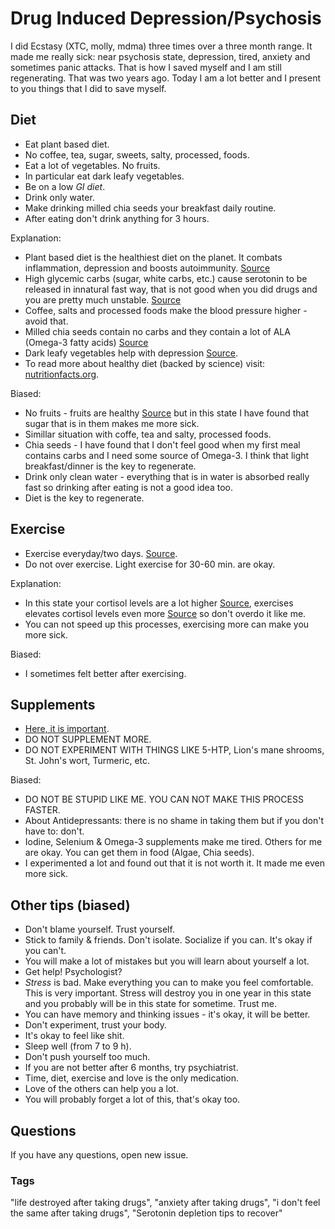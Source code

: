 # Drug Induced Depression/Psychosis
I did Ecstasy (XTC, molly, mdma) three times over a three month range. It made me really sick: near psychosis state, depression, tired, anxiety and sometimes panic attacks.
That is how I saved myself and I am still regenerating. That was two years ago. Today I am a lot better and I present to you things that I did to save myself.

## Diet
- Eat plant based diet.
- No coffee, tea, sugar, sweets, salty, processed, foods.
- Eat a lot of vegetables. No fruits.
- In particular eat dark leafy vegetables.
- Be on a low *GI diet*.
- Drink only water.
- Make drinking milled chia seeds your breakfast daily routine.
- After eating don't drink anything for 3 hours.

Explanation:
- Plant based diet is the healthiest diet on the planet. It combats inflammation, depression and boosts autoimmunity. [Source](https://nutritionfacts.org/video/what-is-the-healthiest-diet/)
- High glycemic carbs (sugar, white carbs, etc.) cause serotonin to be released in innatural fast way, that is not good when you did drugs and you are pretty much unstable. [Source](https://www.ncbi.nlm.nih.gov/pubmed/8697046)
- Coffee, salts and processed foods make the blood pressure higher - avoid that.
- Milled chia seeds contain no carbs and they contain a lot of ALA (Omega-3 fatty acids) [Source](https://nutritionfacts.org/?s=chia+seeds)
- Dark leafy vegetables help with depression [Source](https://nutritionfacts.org/topics/depression/).
- To read more about healthy diet (backed by science) visit: [nutritionfacts.org](https://nutritionfacts.org/).

Biased:
- No fruits - fruits are healthy [Source](https://nutritionfacts.org/video/how-much-fruit-is-too-much/) but in this state I have found that sugar that is in them makes me more sick.
- Simillar situation with coffe, tea and salty, processed foods.
- Chia seeds - I have found that I don't feel good when my first meal contains carbs and I need some source of Omega-3. I think that light breakfast/dinner is the key to regenerate.
- Drink only clean water - everything that is in water is absorbed really fast so drinking after eating is not a good idea too.
- Diet is the key to regenerate.

## Exercise
- Exercise everyday/two days. [Source](https://nutritionfacts.org/video/exercise-vs-drugs-for-depression/).
- Do not over exercise. Light exercise for 30-60 min. are okay.

Explanation:
- In this state your cortisol levels are a lot higher [Source](https://www.zrtlab.com/blog/archive/impact-hormones-serotonin-depression/), exercises elevates cortisol levels even more [Source](https://www.dnafit.com/us/advice/fitness/cortisol-stress-and-exercise.asp) so don't overdo it like me.
- You can not speed up this processes, exercising more can make you more sick.

Biased:
- I sometimes felt better after exercising.

## Supplements
- [Here, it is important](https://nutritionfacts.org/2011/09/12/dr-gregers-2011-optimum-nutrition-recommendations/).
- DO NOT SUPPLEMENT MORE. 
- DO NOT EXPERIMENT WITH THINGS LIKE 5-HTP, Lion's mane shrooms, St. John's wort, Turmeric, etc.

Biased:
- DO NOT BE STUPID LIKE ME. YOU CAN NOT MAKE THIS PROCESS FASTER.
- About Antidepressants: there is no shame in taking them but if you don't have to: don't.
- Iodine, Selenium & Omega-3 supplements make me tired. Others for me are okay. You can get them in food (Algae, Chia seeds).
- I experimented a lot and found out that it is not worth it. It made me even more sick.

## Other tips (biased)
- Don't blame yourself. Trust yourself.
- Stick to family & friends. Don't isolate. Socialize if you can. It's okay if you can't.
- You will make a lot of mistakes but you will learn about yourself a lot.
- Get help! Psychologist?
- *Stress* is bad. Make everything you can to make you feel comfortable. This is very important. Stress will destroy you in one year in this state and you probably will be in this state for sometime. Trust me.
- You can have memory and thinking issues - it's okay, it will be better.
- Don't experiment, trust your body.
- It's okay to feel like shit.
- Sleep well (from 7 to 9 h).
- Don't push yourself too much.
- If you are not better after 6 months, try psychiatrist.
- Time, diet, exercise and love is the only medication.
- Love of the others can help you a lot.
- You will probably forget a lot of this, that's okay too.

## Questions
If you have any questions, open new issue.

### Tags
"life destroyed after taking drugs", "anxiety after taking drugs", "i don't feel the same after taking drugs", "Serotonin depletion tips to recover"
